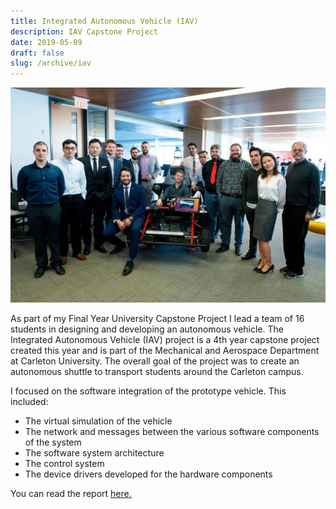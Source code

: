 ```yaml
---
title: Integrated Autonomous Vehicle (IAV)
description: IAV Capstone Project
date: 2019-05-09
draft: false
slug: /archive/iav
---
```


![IAVGroup](./IAV.jpg)

As part of my Final Year University Capstone Project I lead a team of 16 students in designing and developing an autonomous vehicle. The Integrated Autonomous Vehicle (IAV) project is a 4th year capstone project created this year and is part of the Mechanical and Aerospace Department at Carleton University. The overall goal of the project was to create an autonomous shuttle to transport students around the Carleton campus.

I focused on the software integration of the prototype vehicle. This included:

- The virtual simulation of the vehicle
- The network and messages between the various software components of the system
- The software system architecture
- The control system
- The device drivers developed for the hardware components

You can read the report <a href="/IAVDesignReport.pdf" target="_blank">here.</a>
